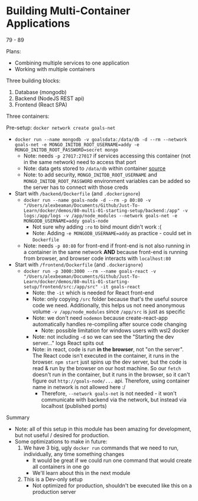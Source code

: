 # Building Multi-Container Applications

79 - 89

Plans:

-   Combining multiple services to one application
-   Working with multiple containers

Three building blocks:

1. Database (mongodb)
1. Backend (NodeJS REST api)
1. Frontend (React SPA)

Three containers:

Pre-setup: `docker network create goals-net`

-   `docker run --name mongodb -v goalsdata:/data/db -d --rm --network goals-net -e MONGO_INITDB_ROOT_USERNAME=addy -e MONGO_INITDB_ROOT_PASSWORD=secret mongo`
    -   Note: needs `-p 27017:27017` if services accessing this container (not in the same network) need to access that port
    -   Note: data gets stored to `/data/db` within container [source](https://hub.docker.com/_/mongo)
    -   Note: to add security, `MONGO_INITDB_ROOT_USERNAME` and `MONGO_INITDB_ROOT_PASSWORD` environment variables can be added so the server has to connect with those creds
-   Start with `/backend/Dockerfile` (and `.dockerignore`)
    -   `docker run --name goals-node -d --rm -p 80:80 -v "/Users/alexbeaman/Documents/Github/Just-To-Learn/docker/demos/80-multi-01-starting-setup/backend:/app" -v logs:/app/logs -v /app/node_modules --network goals-net -e MONGODB_USERNAME=addy goals-node`
        -   Not sure why adding `:ro` to bind mount didn't work :(
        -   Note: Adding `-e MONGODB_USERNAME=addy` as practice - could set in `Dockerfile`
    -   Note: needs `-p 80:80` for front-end if front-end is not also running in a container in the same network **AND** because front-end is running from browser, and browser code interacts with `localhost:80`
-   Start with `/frontend/Dockerfile` (and `.dockerignore`)
    -   `docker run -p 3000:3000 --rm --name goals-react -v "/Users/alexbeaman/Documents/Github/Just-To-Learn/docker/demos/80-multi-01-starting-setup/frontend/src:/app/src" -it goals-react`
        -   Note: the `-it` which is needed for React front-end
        -   Note: only copying `/src` folder because that's the useful source code we need. Additionally, this helps us not need anonymous volume `-v /app/node_modules` since `/app/src` is just as specific
        -   Note: we don't need `nodemon` because create-react-app automatically handles re-compiling after source code changing
            -   Note: possible limitation for windows users with wsl2 docker
        -   Note: not including `-d` so we can see the "Starting the dev server..." logs React spits out
        -   Note: in react, code is run **in the browser**, not "on the server". The React code isn't executed in the container, it runs in the browser. `npm start` just spins up the dev server, but the code is read & run by the browser on our host machine. So our `fetch` doesn't run in the container, but it runs in the browser, so it can't figure out `http://goals-node/...` api. Therefore, using container name in network is not allowed here :/
            -   Therefore, `--network goals-net` is not needed - it won't communicate with backend via the network, but instead via localhost (published ports)

Summary

-   Note: all of this setup in this module has been amazing for development, but not useful / desired for production.
-   Some optimizations to make in future:
    1. We have 3 big, ugly `docker run` commands that we need to run, individually, any time something changes
        - It would be great if we could run one command that would create all containers in one go
        - We'll learn about this in the next module
    1. This is a Dev-only setup
        - Not optimized for production, shouldn't be executed like this on a production server
